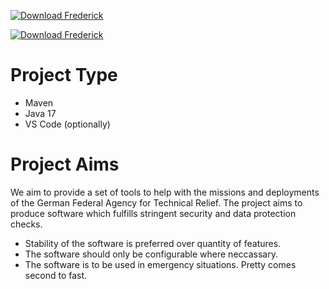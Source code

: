 [![Download Frederick](https://img.shields.io/sourceforge/dt/frederick.svg)](https://sourceforge.net/projects/frederick/files/latest/download)

[![Download Frederick](https://a.fsdn.com/con/app/sf-download-button)](https://sourceforge.net/projects/frederick/files/latest/download)

# Project Type

- Maven
- Java 17
- VS Code (optionally)

# Project Aims

We aim to provide a set of tools to help with the missions and deployments of the German Federal Agency for Technical Relief. The project aims to produce software which fulfills stringent security and data protection checks.

- Stability of the software is preferred over quantity of features.
- The software should only be configurable where neccassary.
- The software is to be used in emergency situations. Pretty comes second to fast.
